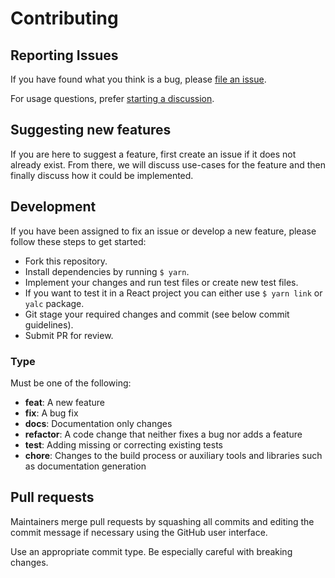 # Contributing

## Reporting Issues

If you have found what you think is a bug, please [file an issue](https://github.com/pmndrs/jotai/issues/new).

For usage questions, prefer [starting a discussion](https://github.com/pmndrs/jotai/discussions/new).

## Suggesting new features

If you are here to suggest a feature, first create an issue if it does not already exist. From there, we will discuss use-cases for the feature and then finally discuss how it could be implemented.

## Development

If you have been assigned to fix an issue or develop a new feature, please follow these steps to get started:

- Fork this repository.
- Install dependencies by running `$ yarn`.
- Implement your changes and run test files or create new test files.
- If you want to test it in a React project you can either use `$ yarn link` or `yalc` package.
- Git stage your required changes and commit (see below commit guidelines).
- Submit PR for review.

### Type

Must be one of the following:

- **feat**: A new feature
- **fix**: A bug fix
- **docs**: Documentation only changes
- **refactor**: A code change that neither fixes a bug nor adds a feature
- **test**: Adding missing or correcting existing tests
- **chore**: Changes to the build process or auxiliary tools and libraries such as documentation
  generation

## Pull requests

Maintainers merge pull requests by squashing all commits and editing the commit message if necessary using the GitHub user interface.

Use an appropriate commit type. Be especially careful with breaking changes.
